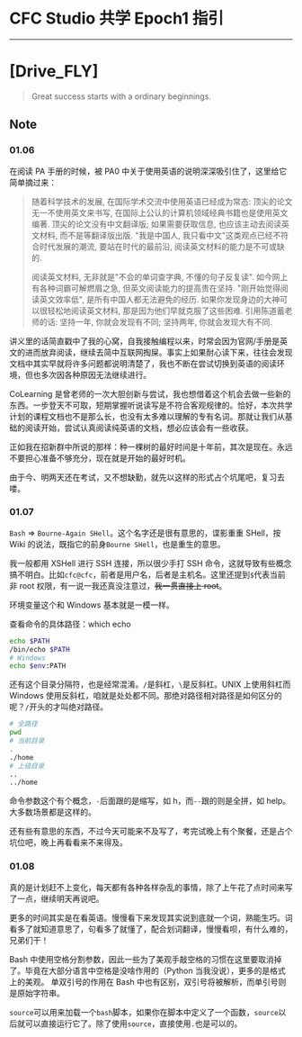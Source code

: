 # CFC Studio 共学 Epoch1 指引

---

# [Drive_FLY]

> Great success starts with a ordinary beginnings.

## Note

### 01.06

在阅读 PA 手册的时候，被 PA0 中关于使用英语的说明深深吸引住了，这里给它简单摘过来：

> 随着科学技术的发展, 在国际学术交流中使用英语已经成为常态: 顶尖的论文无一不使用英文来书写, 在国际上公认的计算机领域经典书籍也是使用英文编著. 顶尖的论文没有中文翻译版; 如果需要获取信息, 也应该主动去阅读英文材料, 而不是等翻译版出版. "我是中国人, 我只看中文"这类观点已经不符合时代发展的潮流, 要站在时代的最前沿, 阅读英文材料的能力是不可或缺的.
>
> 阅读英文材料, 无非就是"不会的单词查字典, 不懂的句子反复读". 如今网上有各种词霸可解燃眉之急, 但英文阅读能力的提高贵在坚持. "刚开始觉得阅读英文效率低", 是所有中国人都无法避免的经历. 如果你发现身边的大神可以很轻松地阅读英文材料, 那是因为他们早就克服了这些困难. 引用陈道蓄老师的话: 坚持一年, 你就会发现有不同; 坚持两年, 你就会发现大有不同.

讲义里的话简直戳中了我的心窝，自我接触编程以来，时常会因为官网/手册是英文的进而放弃阅读，继续去简中互联网掏屎。事实上如果耐心读下来，往往会发现文档中其实早就将许多问题都说明清楚了，我也不断在尝试切换到英语的阅读环境，但也多次因各种原因无法继续进行。

CoLearning 是曾老师的一次大胆创新与尝试，我也想借着这个机会去做一些新的东西。一步登天不可取，短期掌握听说读写是不符合客观规律的。恰好，本次共学计划的课程文档也不是那么长，也没有太多难以理解的专有名词。那就让我们从基础的阅读开始，尝试认真阅读纯英语的文档，想必应该会有一些收获。

正如我在招新群中所说的那样：种一棵树的最好时间是十年前，其次是现在。永远不要担心准备不够充分，现在就是开始的最好时机。

由于今、明两天还在考试，又不想缺勤，就先以这样的形式占个坑尾吧，复习去喽。

### 01.07

`Bash` => `Bourne-Again SHell`。这个名字还是很有意思的，谍影重重 SHell，按 Wiki 的说法，既指它的前身`Bourne SHell`，也是重生的意思。

我一般都用 XSHell 进行 SSH 连接，所以很少手打 SSH 命令，这就导致有些概念搞不明白。比如`cfc@cfc`，前者是用户名，后者是主机名。这里还提到`$`代表当前非 root 权限，有一说一我还真没注意过，~~我一贯直接上 root~~。

环境变量这个和 Windows 基本就是一模一样。

查看命令的具体路径：which echo

```bash
echo $PATH
/bin/echo $PATH
# Windows
echo $env:PATH
```

还有这个目录分隔符，也是经常混淆。`/`是斜杠，`\`是反斜杠。UNIX 上使用斜杠而 Windows 使用反斜杠，咱就是处处都不同。那绝对路径相对路径是如何区分的呢？`/`开头的才叫绝对路径。

```bash
# 全路径
pwd
# 当前目录
.
./home
# 上级目录
..
../home
```

命令参数这个有个概念，`-`后面跟的是缩写，如 h，而`--`跟的则是全拼，如 help。大多数场景都是这样的。

还有些有意思的东西，不过今天可能来不及写了，考完试晚上有个聚餐，还是占个坑位吧，晚上再看看来不来得及。

### 01.08

真的是计划赶不上变化，每天都有各种各样杂乱的事情，除了上午花了点时间来写了一点，继续明天再说吧。

更多的时间其实是在看英语。慢慢看下来发现其实说到底就一个词，熟能生巧。词看多了就知道意思了，句看多了就懂了，配合划词翻译，慢慢看呗，有什么难的，兄弟们干！

Bash 中使用空格分割参数，因此一些为了美观手敲空格的习惯在这里要取消掉了。毕竟在大部分语言中空格是没啥作用的（Python 当我没说），更多的是格式上的美观。
单双引号的作用在 Bash 中也有区别，双引号将被解析，而单引号则是原始字符串。

`source`可以用来加载一个`bash`脚本，如果你在脚本中定义了一个函数，`source`以后就可以直接运行它了。除了使用`source`，直接使用`.`也是可以的。
